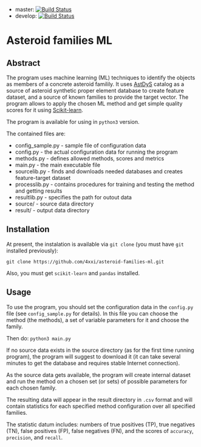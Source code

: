 * master: [![Build Status](https://travis-ci.org/4xxi/asteroid-families-ml.svg?branch=feature%2Ftravis)](https://travis-ci.org/4xxi/asteroid-families-ml)
* develop: [![Build Status](https://travis-ci.org/4xxi/asteroid-families-ml.svg?branch=develop)](https://travis-ci.org/4xxi/asteroid-families-ml)

# Asteroid families ML

## Abstract

The program uses machine learning (ML) techniques to identify the objects
as members of a concrete asteroid familily. It uses [AstDyS](http://hamilton.dm.unipi.it/astdys/)
catalog as a source of asteroid synthetic proper element database to create feature dataset,
and a source of known families to provide the target vector. The program allows to apply the
chosen ML method and get simple quality scores for it using [Scikit-learn](http://scikit-learn.org/stable/index.html).

The program is available for using in `python3` version.

The contained files are:
* config_sample.py - sample file of configuration data
* config.py        - the actual configuration data for running the program
* methods.py       - defines allowed methods, scores and metrics
* main.py          - the main executable file
* sourcelib.py     - finds and downloads needed databases and creates feature-target dataset
* processlib.py    - contains procedures for training and testing the method and getting results
* resultlib.py     - specifies the path for outout data
* source/          - source data directory
* result/          - output data directory

## Installation

At present, the instalation is available via `git clone` (you must have `git` installed previously):

`git clone https://github.com/4xxi/asteroid-families-ml.git`

Also, you must get `scikit-learn` and `pandas` installed.

## Usage

To use the program, you should set the configuration data in the `config.py` file (see `config_sample.py` for details).
In this file you can choose the method (the methods), a set of variable parameters for it and choose the family.

Then do: `python3 main.py`

If no source data exists in the source directory (as for the first time running program), the program will suggest
to download it (it can take several minutes to get the database and requires stable Internet connection).

As the source data gets available, the program will create internal dataset and run the method on a chosen set
(or sets) of possible parameters for each chosen family.

The resulting data will appear in the result directory in `.csv` format and will contain statistics for each
specified method configuration over all specified families.

The statistic datum includes: numbers of true positives (TP), true negatives (TN), false positives (FP),
false negatives (FN), and the scores of `accuracy`, `precision`, and `recall`.

